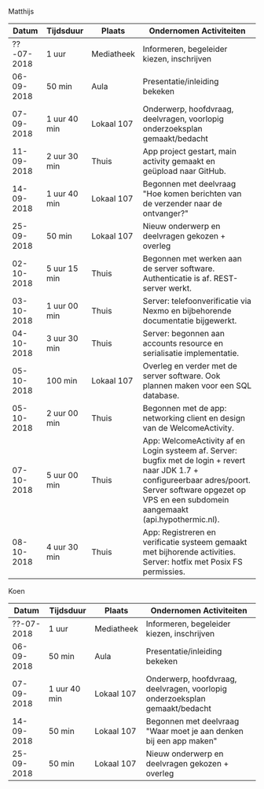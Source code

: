 Matthijs

|   Datum    | Tijdsduur     | Plaats     |          Ondernomen Activiteiten                                                    |
| ---------- | ------------- | ---------- | ----------------------------------------------------------------------------------- |
| ??-07-2018 | 1 uur         | Mediatheek | Informeren, begeleider kiezen, inschrijven                                          |
| 06-09-2018 | 50 min        | Aula       | Presentatie/inleiding bekeken                                                       |
| 07-09-2018 | 1 uur 40 min  | Lokaal 107 | Onderwerp, hoofdvraag, deelvragen, voorlopig onderzoeksplan gemaakt/bedacht         |
| 11-09-2018 | 2 uur 30 min  | Thuis      | App project gestart, main activity gemaakt en geüpload naar GitHub.                 |
| 14-09-2018 | 1 uur 40 min  | Lokaal 107 | Begonnen met deelvraag "Hoe komen berichten van de verzender naar de ontvanger?"    |
| 25-09-2018 | 50 min        | Lokaal 107 | Nieuw onderwerp en deelvragen gekozen + overleg                                     |
| 02-10-2018 | 5 uur 15 min  |   Thuis    | Begonnen met werken aan de server software. Authenticatie is af. REST-server werkt. |
| 03-10-2018 | 1 uur 00 min  |   Thuis    | Server: telefoonverificatie via Nexmo en bijbehorende documentatie bijgewerkt.      |
| 04-10-2018 | 3 uur 30 min  |   Thuis    | Server: begonnen aan accounts resource en serialisatie implementatie.               |
| 05-10-2018 | 100 min       | Lokaal 107 | Overleg en verder met de server software. Ook plannen maken voor een SQL database.  |
| 05-10-2018 | 2 uur 00 min  |   Thuis    | Begonnen met de app: networking client en design van de WelcomeActivity.            |
| 07-10-2018 | 5 uur 00 min  |   Thuis    | App: WelcomeActivity af en Login systeem af. Server: bugfix met de login + revert naar JDK 1.7 + configureerbaar adres/poort. Server software opgezet op VPS en een subdomein aangemaakt (api.hypothermic.nl). |
| 08-10-2018 | 4 uur 30 min  |   Thuis    | App: Registreren en verificatie systeem gemaakt met bijhorende activities. Server: hotfix met Posix FS permissies. |

Koen

|   Datum    | Tijdsduur     | Plaats     |          Ondernomen Activiteiten                                                 |
| ---------- | ------------- | ---------- | -------------------------------------------------------------------------------- |
| ??-07-2018 | 1 uur         | Mediatheek | Informeren, begeleider kiezen, inschrijven                                       |
| 06-09-2018 | 50 min        | Aula       | Presentatie/inleiding bekeken                                                    |
| 07-09-2018 | 1 uur 40 min  | Lokaal 107 | Onderwerp, hoofdvraag, deelvragen, voorlopig onderzoeksplan gemaakt/bedacht      |
| 14-09-2018 | 50 min        | Lokaal 107 | Begonnen met deelvraag "Waar moet je aan denken bij een app maken"               |
| 25-09-2018 | 50 min        | Lokaal 107 | Nieuw onderwerp en deelvragen gekozen + overleg                                  |
